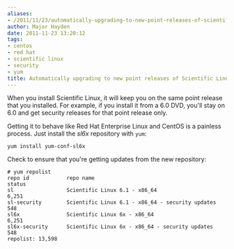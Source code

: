 ```yaml
---
aliases:
- /2011/11/23/automatically-upgrading-to-new-point-releases-of-scientific-linux/
author: Major Hayden
date: 2011-11-23 13:20:12
tags:
- centos
- red hat
- scientific linux
- security
- yum
title: Automatically upgrading to new point releases of Scientific Linux
---
```


When you install Scientific Linux, it will keep you on the same point release that you installed. For example, if you install it from a 6.0 DVD, you'll stay on 6.0 and get security releases for that point release only.

Getting it to behave like Red Hat Enterprise Linux and CentOS is a painless process. Just install the _sl6x_ repository with `yum`:

```
yum install yum-conf-sl6x
```

Check to ensure that you're getting updates from the new repository:

```
# yum repolist
repo id            repo name                                              status
sl                 Scientific Linux 6.1 - x86_64                          6,251
sl-security        Scientific Linux 6.1 - x86_64 - security updates         548
sl6x               Scientific Linux 6x - x86_64                           6,251
sl6x-security      Scientific Linux 6x - x86_64 - security updates          548
repolist: 13,598
```